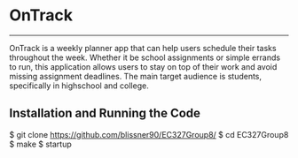 # OnTrack

***
OnTrack is a weekly planner app that can help users schedule their tasks throughout the week. Whether it be school assignments or simple errands to run, this application allows users to stay on top of their work and avoid missing assignment deadlines. The main target audience is students, specifically in highschool and college.


## Installation and Running the Code

$ git clone https://github.com/blissner90/EC327Group8/
$ cd EC327Group8
$ make
$ startup


